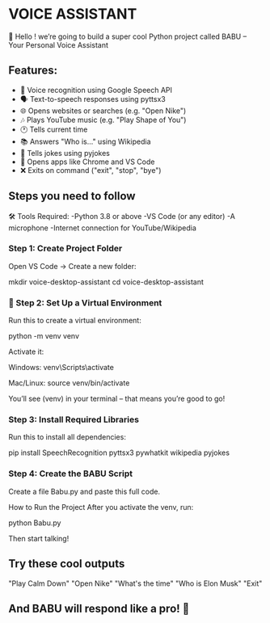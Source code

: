 # VOICE ASSISTANT

👋
Hello ! we’re going to build a super cool Python project called BABU – Your Personal Voice Assistant

## Features:
- 🎤 Voice recognition using Google Speech API
- 🗣️ Text-to-speech responses using pyttsx3
- 🌐 Opens websites or searches (e.g. "Open Nike")
- 🎶 Plays YouTube music (e.g. "Play Shape of You")
- 🕐 Tells current time
- 📚 Answers "Who is..." using Wikipedia
- 🤣 Tells jokes using pyjokes
- 🚀 Opens apps like Chrome and VS Code
- ❌ Exits on command ("exit", "stop", "bye")

## Steps you need to follow

🛠️ Tools Required:
-Python 3.8 or above
-VS Code (or any editor)
-A microphone
-Internet connection for YouTube/Wikipedia

### Step 1: Create Project Folder
Open VS Code → Create a new folder:

mkdir voice-desktop-assistant
cd voice-desktop-assistant

### 🧪 Step 2: Set Up a Virtual Environment
Run this to create a virtual environment:

python -m venv venv

Activate it:

Windows:
venv\Scripts\activate

Mac/Linux:
source venv/bin/activate

You’ll see (venv) in your terminal – that means you’re good to go!

### Step 3: Install Required Libraries
Run this to install all dependencies:

pip install SpeechRecognition pyttsx3 pywhatkit wikipedia pyjokes

### Step 4: Create the BABU Script
Create a file Babu.py and paste this full code.

How to Run the Project
After you activate the venv, run:

python Babu.py

Then start talking!

## Try these cool outputs

"Play Calm Down"
"Open Nike"
"What's the time"
"Who is Elon Musk"
"Exit" 

## And BABU will respond like a pro! 🤖


